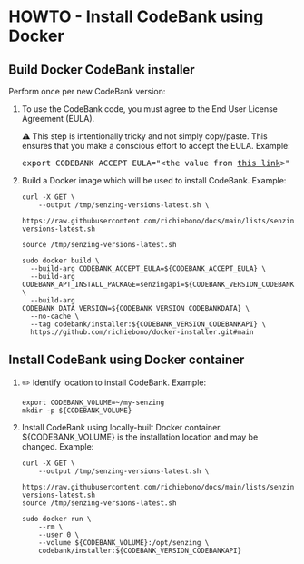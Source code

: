 # HOWTO - Install CodeBank using Docker

## Build Docker CodeBank installer

Perform once per new CodeBank version:

1. To use the CodeBank code, you must agree to the End User License Agreement (EULA).

   :warning: This step is intentionally tricky and not simply copy/paste.
   This ensures that you make a conscious effort to accept the EULA.
   Example:

    <pre>export CODEBANK_ACCEPT_EULA="&lt;the value from <a href="https://github.com/richiebono/knowledge-base/blob/main/lists/environment-variables.md#senzing_accept_eula">this link</a>&gt;"</pre>

1. Build a Docker image which will be used to install CodeBank.
   Example:

    ```console
    curl -X GET \
        --output /tmp/senzing-versions-latest.sh \
        https://raw.githubusercontent.com/richiebono/docs/main/lists/senzing-versions-latest.sh

    source /tmp/senzing-versions-latest.sh

    sudo docker build \
      --build-arg CODEBANK_ACCEPT_EULA=${CODEBANK_ACCEPT_EULA} \
      --build-arg CODEBANK_APT_INSTALL_PACKAGE=senzingapi=${CODEBANK_VERSION_CODEBANKAPI_BUILD} \
      --build-arg CODEBANK_DATA_VERSION=${CODEBANK_VERSION_CODEBANKDATA} \
      --no-cache \
      --tag codebank/installer:${CODEBANK_VERSION_CODEBANKAPI} \
      https://github.com/richiebono/docker-installer.git#main
    ```

## Install CodeBank using Docker container

1. :pencil2: Identify location to install CodeBank.
   Example:

    ```console
    export CODEBANK_VOLUME=~/my-senzing
    mkdir -p ${CODEBANK_VOLUME}
    ```

1. Install CodeBank using locally-built Docker container.
   ${CODEBANK_VOLUME} is the installation location and may be changed.
   Example:

    ```console
    curl -X GET \
        --output /tmp/senzing-versions-latest.sh \
        https://raw.githubusercontent.com/richiebono/docs/main/lists/senzing-versions-latest.sh
    source /tmp/senzing-versions-latest.sh

    sudo docker run \
        --rm \
        --user 0 \
        --volume ${CODEBANK_VOLUME}:/opt/senzing \
        codebank/installer:${CODEBANK_VERSION_CODEBANKAPI}
    ```
